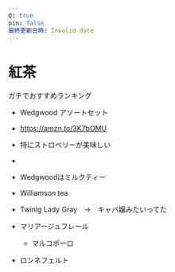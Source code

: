```yaml
---
Q: true
pin: false
最終更新日時: Invalid date
---
```

# 紅茶

ガチでおすすめランキング

- Wedgwood アソートセット  
- https://amzn.to/3K7bOMU  
- 特にストロベリーが美味しい  
-  

- Wedgwoodはミルクティー
- Williamson tea
- Twinig Lady Gray　→　キャバ嬢みたいってた
- マリアージュフレール
    - マルコポーロ
- ロンネフェルト